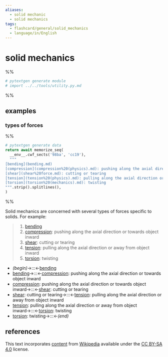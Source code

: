 ```yaml
---
aliases:
  - solid mechanic
  - solid mechanics
tags:
  - flashcard/general/solid_mechanics
  - language/in/English
---
```


# solid mechanics

%%

```Python
# pytextgen generate module
# import ../../tools/utility.py.md
```

%%

## examples

### types of forces

%%

```Python
# pytextgen generate data
return await memorize_seq(
  __env__.cwf_sects('98ba', 'cc19'),
  """
[bending](bending.md)
[compression](compression%20(physics).md): pushing along the axial direction or towards object inward
[shear](shear%20force.md): cutting or tearing
[tension](tension%20(physics).md): pulling along the axial direction or away from object inward
[torsion](torsion%20(mechanics).md): twisting
""".strip().splitlines(),
)
```

%%

Solid mechanics are concerned with several types of forces specific to solids. For example:

<!--pytextgen generate section="98ba"--><!-- The following content is generated at 2024-05-13T20:26:41.552835+08:00. Any edits will be overridden! -->

> 1. [bending](bending.md)
> 2. [compression](compression%20(physics).md): pushing along the axial direction or towards object inward
> 3. [shear](shear%20force.md): cutting or tearing
> 4. [tension](tension%20(physics).md): pulling along the axial direction or away from object inward
> 5. [torsion](torsion%20(mechanics).md): twisting

<!--/pytextgen-->

<!--pytextgen generate section="cc19"--><!-- The following content is generated at 2024-05-13T20:26:41.539825+08:00. Any edits will be overridden! -->

- _(begin)_→:::←[bending](bending.md) <!--SR:!2024-07-25,54,310!2024-07-27,55,310-->
- [bending](bending.md)→:::←[compression](compression%20(physics).md): pushing along the axial direction or towards object inward <!--SR:!2024-08-06,63,310!2024-06-29,33,290-->
- [compression](compression%20(physics).md): pushing along the axial direction or towards object inward→:::←[shear](shear%20force.md): cutting or tearing <!--SR:!2024-06-19,23,250!2024-07-20,47,290-->
- [shear](shear%20force.md): cutting or tearing→:::←[tension](tension%20(physics).md): pulling along the axial direction or away from object inward <!--SR:!2024-06-29,31,270!2024-06-30,27,250-->
- [tension](tension%20(physics).md): pulling along the axial direction or away from object inward→:::←[torsion](torsion%20(mechanics).md): twisting <!--SR:!2024-06-17,24,270!2024-06-05,17,290-->
- [torsion](torsion%20(mechanics).md): twisting→:::←_(end)_ <!--SR:!2024-07-22,51,310!2024-07-09,42,290-->

<!--/pytextgen-->

## references

This text incorporates [content](https://en.wikipedia.org/wiki/solid_mechanics) from [Wikipedia](Wikipedia.md) available under the [CC BY-SA 4.0](https://creativecommons.org/licenses/by-sa/4.0/) license.
